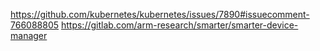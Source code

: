 https://github.com/kubernetes/kubernetes/issues/7890#issuecomment-766088805
https://gitlab.com/arm-research/smarter/smarter-device-manager

